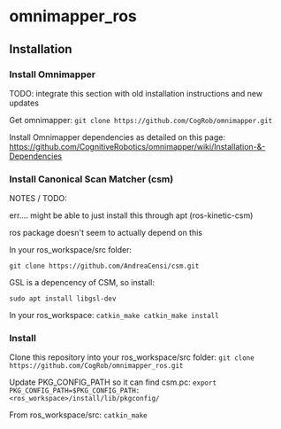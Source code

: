 # omnimapper_ros

## Installation

### Install Omnimapper

TODO: integrate this section with old installation instructions and new updates

Get omnimapper:
``
git clone https://github.com/CogRob/omnimapper.git
``

Install Omnimapper dependencies as detailed on this page: https://github.com/CognitiveRobotics/omnimapper/wiki/Installation-&-Dependencies





### Install Canonical Scan Matcher (csm)

NOTES / TODO:

err.... might be able to just install this through apt  (ros-kinetic-csm)

ros package doesn't seem to actually depend on this

In your ros_workspace/src folder:

``
git clone https://github.com/AndreaCensi/csm.git
``

GSL is a depencency of CSM, so install: 

``
sudo apt install libgsl-dev
``

In your ros_workspace:
``
catkin_make
catkin_make install
``

### Install 


Clone this repository into your ros_workspace/src folder:
``
git clone https://github.com/CogRob/omnimapper_ros.git
``

Update PKG_CONFIG_PATH so it can find csm.pc:
``
export PKG_CONFIG_PATH=$PKG_CONFIG_PATH:<ros_workspace>/install/lib/pkgconfig/
``

From ros_workspace/src:
``
catkin_make
``
